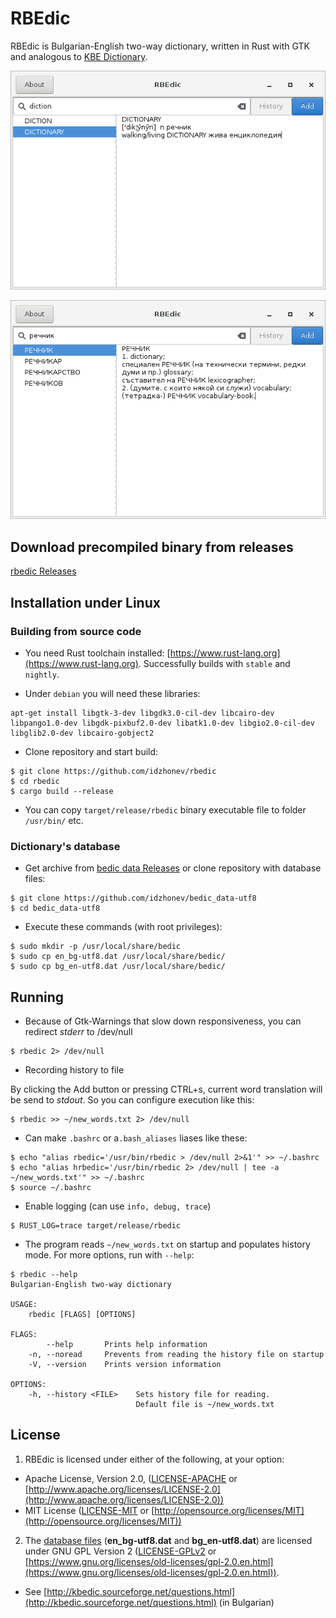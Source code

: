 # RBEdic

RBEdic is Bulgarian-English two-way dictionary,
written in Rust with GTK and analogous
to [KBE Dictionary](http://kbedic.sourceforge.net).

![1.png](screenshots/1.png)

![2.png](screenshots/2.png)


## Download precompiled binary from releases

[rbedic Releases](https://github.com/idzhonev/rbedic/releases)

## Installation under Linux

### Building from source code
* You need Rust toolchain installed: [https://www.rust-lang.org](https://www.rust-lang.org).
Successfully builds with `stable` and `nightly`.

* Under `debian` you will need these libraries:
```
apt-get install libgtk-3-dev libgdk3.0-cil-dev libcairo-dev libpango1.0-dev libgdk-pixbuf2.0-dev libatk1.0-dev libgio2.0-cil-dev libglib2.0-dev libcairo-gobject2
```

* Clone repository and start build:
```
$ git clone https://github.com/idzhonev/rbedic
$ cd rbedic
$ cargo build --release
```

* You can copy `target/release/rbedic` binary executable file
to folder `/usr/bin/` etc.

### Dictionary's database

* Get archive from [bedic data Releases](https://github.com/idzhonev/bedic_data-utf8/releases)
or clone repository with database files:
```
$ git clone https://github.com/idzhonev/bedic_data-utf8
$ cd bedic_data-utf8
```

* Execute these commands (with root privileges):
```
$ sudo mkdir -p /usr/local/share/bedic
$ sudo cp en_bg-utf8.dat /usr/local/share/bedic/
$ sudo cp bg_en-utf8.dat /usr/local/share/bedic/
```


## Running

* Because of Gtk-Warnings that slow down responsiveness, you can redirect
*stderr* to /dev/null
```
$ rbedic 2> /dev/null
```

* Recording history to file

By clicking the Add button or pressing CTRL+s, current word translation
will be send to *stdout*. So
you can configure execution like this:
```
$ rbedic >> ~/new_words.txt 2> /dev/null
```

* Can make `.bashrc` or a`.bash_aliases` liases like these:
```
$ echo "alias rbedic='/usr/bin/rbedic > /dev/null 2>&1'" >> ~/.bashrc
$ echo "alias hrbedic='/usr/bin/rbedic 2> /dev/null | tee -a ~/new_words.txt'" >> ~/.bashrc
$ source ~/.bashrc
```

* Enable logging (can use `info, debug, trace`)
```
$ RUST_LOG=trace target/release/rbedic
```

* The program reads `~/new_words.txt` on startup and populates history mode. For more options, run with `--help`:
```
$ rbedic --help
Bulgarian-English two-way dictionary 

USAGE:
    rbedic [FLAGS] [OPTIONS]

FLAGS:
        --help       Prints help information
    -n, --noread     Prevents from reading the history file on startup
    -V, --version    Prints version information

OPTIONS:
    -h, --history <FILE>    Sets history file for reading.
                            Default file is ~/new_words.txt
```


## License

1. RBEdic is licensed under either of the following, at your option:

 * Apache License, Version 2.0, ([LICENSE-APACHE](LICENSE-APACHE) or
[http://www.apache.org/licenses/LICENSE-2.0](http://www.apache.org/licenses/LICENSE-2.0))
 * MIT License ([LICENSE-MIT](LICENSE-MIT) or
[http://opensource.org/licenses/MIT](http://opensource.org/licenses/MIT))

2. The [database files](https://github.com/idzhonev/bedic_data-utf8) (**en_bg-utf8.dat** and **bg_en-utf8.dat**) are licensed
under GNU GPL Version 2 ([LICENSE-GPLv2](https://github.com/idzhonev/bedic_data-utf8/LICENSE-GPLv2)
or [https://www.gnu.org/licenses/old-licenses/gpl-2.0.en.html](https://www.gnu.org/licenses/old-licenses/gpl-2.0.en.html)).

* See [http://kbedic.sourceforge.net/questions.html](http://kbedic.sourceforge.net/questions.html) (in Bulgarian)
